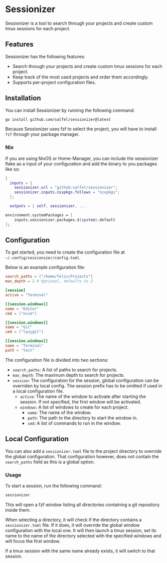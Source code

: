 # Sessionizer

Sessionizer is a tool to search through your projects and create custom tmux sessions for each project.

## Features
Sessionizer has the following features:

- Search through your projects and create custom tmux sessions for each project.
- Keep track of the most used projects and order them accordingly.
- Supports per-project configuration files.

## Installation

You can install Sessionizer by running the following command:
```bash
go install github.com/salfel/sessionizer@latest
```

Because Sessionizer uses fzf to select the project, you will have to install `fzf` through your package manager.

### Nix

If you are using NixOS or Home-Manager, you can include the sessionizer flake as a input of your configuration and add the binary to you packages like so:

```nix flake.nix
{
  inputs = {
    sessionizer.url = "github:salfel/sessionizer";
    sessionizer.inputs.nixpkgs.follows = "nixpkgs";
  };

  outputs = { self, sessionizer, ...
```

```nix configuration.nix
environment.systemPackages = [
    inputs.sessionizer.packages.${system}.default
];

```

## Configuration

To get started, you need to create the configuration file at `~/.config/sessionizer/config.toml`.

Below is an example configuration file:

```toml
search_paths = ["/home/felix/Projects"]
max_depth = 2 # Optional, defaults to 2

[session]
active = "Terminal"

[[session.windows]]
name = "Editor"
cmd = ["nvim"]

[[session.windows]]
name = "Git"
cmd = ["lazygit"]

[[session.windows]]
name = "Terminal"
path = "test"
```

The configuration file is divided into two sections:

- `search_paths`: A list of paths to search for projects.
- `max_depth`: The maximum depth to search for projects.
- `session`: The configuration for the session, global configuration can be overriden by local config. The session prefix has to be omitted if used in a local configuration file.
    - `active`: The name of the window to activate after starting the session. If not specified, the first window will be activated.
    - `windows`: A list of windows to create for each project.
        - `name`: The name of the window.
        - `path`: The path to the directory to start the window in.
        - `cmd`: A list of commands to run in the window.

## Local Configuration

You can also add a `sessionizer.toml` file to the project directory to override the global configuration.
That configuration however, does not contain the `search_paths` field as this is a global option.

### Usage

To start a session, run the following command:

```bash
sessionizer
```

This will open a fzf window listing all directories containing a git repository inside them.

When selecting a directory, it will check if the directory contains a `sessionizer.toml` file. If it does, it will override the global window configuration with the local one.
It will then launch a tmux session, set its name to the name of the directory selected with the specified windows and will focus the first window.

If a tmux session with the same name already exists, it will switch to that session.
